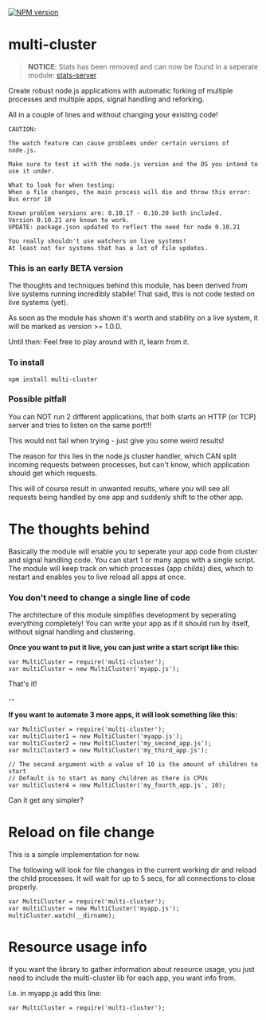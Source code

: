 [![NPM version](https://badge.fury.io/js/block-scope.png)](http://badge.fury.io/js/multi-cluster)

# multi-cluster

> **NOTICE**: Stats has been removed and can now be found in a seperate module: [stats-server](http://npmjs.org/package/stats-server)

Create robust node.js applications with automatic forking of multiple processes and multiple apps, signal handling and reforking.

All in a couple of lines and without changing your existing code!

	CAUTION:

	The watch feature can cause problems under certain versions of node.js.

	Make sure to test it with the node.js version and the OS you intend to use it under.

	What to look for when testing:
	When a file changes, the main process will die and throw this error: Bus error 10

	Known problem versions are: 0.10.17 - 0.10.20 both included.
	Version 0.10.21 are known to work.
	UPDATE: package.json updated to reflect the need for node 0.10.21

	You really shouldn't use watchers on live systems!
	At least not for systems that has a lot of file updates.

### This is an early BETA version

The thoughts and techniques behind this module, has been derived from live systems running incredibly stabile!
That said, this is not code tested on live systems (yet).

As soon as the module has shown it's worth and stability on a live system, it will be marked as version >= 1.0.0.

Until then: Feel free to play around with it, learn from it.


### To install

	npm install multi-cluster



### Possible pitfall

You can NOT run 2 different applications, that both starts an HTTP (or TCP) server and tries to listen on the same port!!!

This would not fail when trying - just give you some weird results!

The reason for this lies in the node.js cluster handler, which CAN split incoming requests between processes, but can't know, which application should get which requests.

This will of course result in unwanted results, where you will see all requests being handled by one app and suddenly shift to the other app.


# The thoughts behind

Basically the module will enable you to seperate your app code from cluster and signal handling code.
You can start 1 or many apps with a single script.
The module will keep track on which processes (app childs) dies, which to restart and enables you to live reload all apps at once.

### You don't need to change a single line of code

The architecture of this module simplifies development by seperating everything completely!
You can write your app as if it should run by itself, without signal handling and clustering.

**Once you want to put it live, you can just write a start script like this:**

	var MultiCluster = require('multi-cluster');
	var multiCluster = new MultiCluster('myapp.js');

That's it!

--

**If you want to automate 3 more apps, it will look something like this:**


	var MultiCluster = require('multi-cluster');
	var multiCluster1 = new MultiCluster('myapp.js');
	var multiCluster2 = new MultiCluster('my_second_app.js');
	var multiCluster3 = new MultiCluster('my_third_app.js');

	// The second argument with a value of 10 is the amount of children to start
	// Default is to start as many children as there is CPUs
	var multiCluster4 = new MultiCluster('my_fourth_app.js', 10);

Can it get any simpler?


# Reload on file change

This is a simple implementation for now.

The following will look for file changes in the current working dir and reload the child processes. It will wait for up to 5 secs, for all connections to close properly.

	var MultiCluster = require('multi-cluster');
	var multiCluster = new MultiCluster('myapp.js');
	multiCluster.watch(__dirname);


# Resource usage info

If you want the library to gather information about resource usage, you just need to include the multi-cluster lib for each app, you want info from.

I.e. in myapp.js add this line:

	var MultiCluster = require('multi-cluster');

